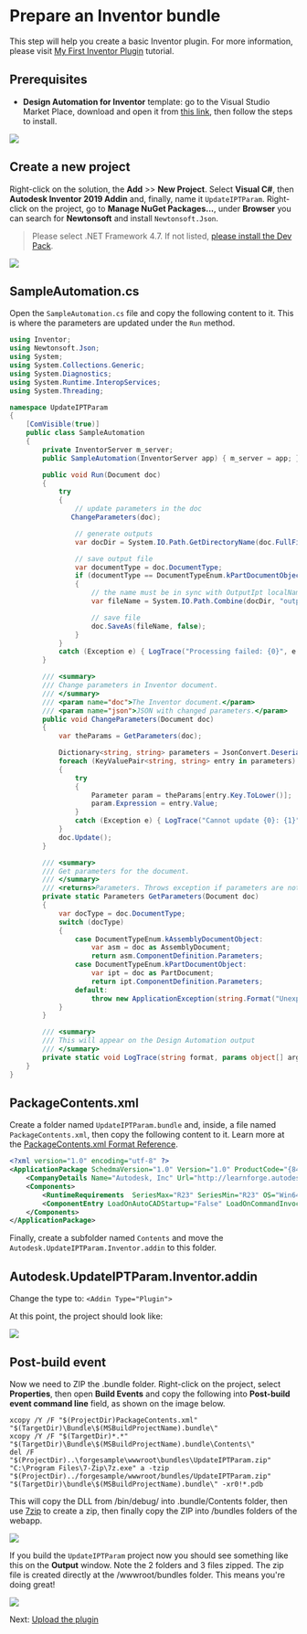 # Prepare an Inventor bundle

This step will help you create a basic Inventor plugin. For more information, please visit [My First Inventor Plugin](https://knowledge.autodesk.com/support/inventor-products/learn-explore/caas/simplecontent/content/my-first-inventor-plug-overview.html) tutorial.

## Prerequisites

- **Design Automation for Inventor** template: go to the Visual Studio Market Place, download and open it from [this link](https://marketplace.visualstudio.com/items?itemName=Autodesk.DesignAutomation), then follow the steps to install.

![](_media/designautomation/inventor/da4inventor_template.png)

## Create a new project

Right-click on the solution, the **Add** >> **New Project**. Select **Visual C#**, then **Autodesk Inventor 2019 Addin** and, finally, name it `UpdateIPTParam`. Right-click on the project, go to **Manage NuGet Packages...**, under **Browser** you can search for **Newtonsoft** and install `Newtonsoft.Json`. 

> Please select .NET Framework 4.7. If not listed, [please install the Dev Pack](https://dotnet.microsoft.com/download/dotnet-framework/net47).

![](_media/designautomation/inventor/new_project.gif)

## SampleAutomation.cs

Open the `SampleAutomation.cs` file and copy the following content to it. This is where the parameters are updated under the `Run` method.

```csharp
using Inventor;
using Newtonsoft.Json;
using System;
using System.Collections.Generic;
using System.Diagnostics;
using System.Runtime.InteropServices;
using System.Threading;

namespace UpdateIPTParam
{
    [ComVisible(true)]
    public class SampleAutomation
    {
        private InventorServer m_server;
        public SampleAutomation(InventorServer app) { m_server = app; }

        public void Run(Document doc)
        {
            try
            {
                // update parameters in the doc
               ChangeParameters(doc);

                // generate outputs
                var docDir = System.IO.Path.GetDirectoryName(doc.FullFileName);

                // save output file
                var documentType = doc.DocumentType;
                if (documentType == DocumentTypeEnum.kPartDocumentObject)
                {
                    // the name must be in sync with OutputIpt localName in Activity
                    var fileName = System.IO.Path.Combine(docDir, "outputFile.ipt");

                    // save file                                                                
                    doc.SaveAs(fileName, false);
                }
            }
            catch (Exception e) { LogTrace("Processing failed: {0}", e.ToString()); }
        }

        /// <summary>
        /// Change parameters in Inventor document.
        /// </summary>
        /// <param name="doc">The Inventor document.</param>
        /// <param name="json">JSON with changed parameters.</param>
        public void ChangeParameters(Document doc)
        {
            var theParams = GetParameters(doc);

            Dictionary<string, string> parameters = JsonConvert.DeserializeObject<Dictionary<string, string>>(System.IO.File.ReadAllText("params.json"));
            foreach (KeyValuePair<string, string> entry in parameters)
            {
                try
                {
                    Parameter param = theParams[entry.Key.ToLower()];
                    param.Expression = entry.Value;
                }
                catch (Exception e) { LogTrace("Cannot update {0}: {1}", entry.Key, e.Message); }
            }
            doc.Update();
        }

        /// <summary>
        /// Get parameters for the document.
        /// </summary>
        /// <returns>Parameters. Throws exception if parameters are not found.</returns>
        private static Parameters GetParameters(Document doc)
        {
            var docType = doc.DocumentType;
            switch (docType)
            {
                case DocumentTypeEnum.kAssemblyDocumentObject:
                    var asm = doc as AssemblyDocument;
                    return asm.ComponentDefinition.Parameters;
                case DocumentTypeEnum.kPartDocumentObject:
                    var ipt = doc as PartDocument;
                    return ipt.ComponentDefinition.Parameters;
                default:
                    throw new ApplicationException(string.Format("Unexpected document type ({0})", docType));
            }
        }

        /// <summary>
        /// This will appear on the Design Automation output
        /// </summary>
        private static void LogTrace(string format, params object[] args) { Trace.TraceInformation(format, args); }
    }
}
```

## PackageContents.xml

Create a folder named `UpdateIPTParam.bundle` and, inside, a file named `PackageContents.xml`, then copy the following content to it. Learn more at the [PackageContents.xml Format Reference](https://knowledge.autodesk.com/search-result/caas/CloudHelp/cloudhelp/2016/ENU/AutoCAD-Customization/files/GUID-BC76355D-682B-46ED-B9B7-66C95EEF2BD0-htm.html).

```xml
<?xml version="1.0" encoding="utf-8" ?>
<ApplicationPackage SchedmaVersion="1.0" Version="1.0" ProductCode="{84fef6aa-abf5-43be-b176-bb6f0c1d6680}" Name="InventorDesignAutomation" Description="Sample Plugin for Inventor" Author="learnforge.autodesk.io">
    <CompanyDetails Name="Autodesk, Inc" Url="http://learnforge.autodesk.io" Email="forge.help@autodesk.com" />
    <Components>
        <RuntimeRequirements  SeriesMax="R23" SeriesMin="R23" OS="Win64" Platform="Inventor" />
        <ComponentEntry LoadOnAutoCADStartup="False" LoadOnCommandInvocation="False" AppDescription="Inventor .NET App to update value of Assembly and Parts parameters" ModuleName="./Contents/Autodesk.UpdateIPTParam.Inventor.addin" AppName="Inventor for Design Automation"/>
    </Components>
</ApplicationPackage>
```

Finally, create a subfolder named `Contents` and move the `Autodesk.UpdateIPTParam.Inventor.addin` to this folder.

## Autodesk.UpdateIPTParam.Inventor.addin

Change the type to: `<Addin Type="Plugin">`

At this point, the project should look like:

![](_media/designautomation/inventor/bundle_folders.png)

## Post-build event

Now we need to ZIP the .bundle folder. Right-click on the project, select **Properties**, then open **Build Events** and copy the following into **Post-build event command line** field, as shown on the image below.

```
xcopy /Y /F "$(ProjectDir)PackageContents.xml" "$(TargetDir)\Bundle\$(MSBuildProjectName).bundle\"
xcopy /Y /F "$(TargetDir)*.*" "$(TargetDir)\Bundle\$(MSBuildProjectName).bundle\Contents\"
del /F "$(ProjectDir)..\forgesample\wwwroot\bundles\UpdateIPTParam.zip"
"C:\Program Files\7-Zip\7z.exe" a -tzip "$(ProjectDir)../forgesample/wwwroot/bundles/UpdateIPTParam.zip" "$(TargetDir)\bundle\$(MSBuildProjectName).bundle\" -xr0!*.pdb
```

This will copy the DLL from /bin/debug/ into .bundle/Contents folder, then use [7zip](https://www.7-zip.org/) to create a zip, then finally copy the ZIP into /bundles folders of the webapp.

![](_media/designautomation/inventor/post_build.png)

If you build the `UpdateIPTParam` project now you should see something like this on the **Output** window. Note the 2 folders and 3 files zipped. The zip file is created directly at the /wwwroot/bundles folder. This means you're doing great!

![](_media/designautomation/inventor/build_output.png)

Next: [Upload the plugin](designautomation/appbundle/netcore)